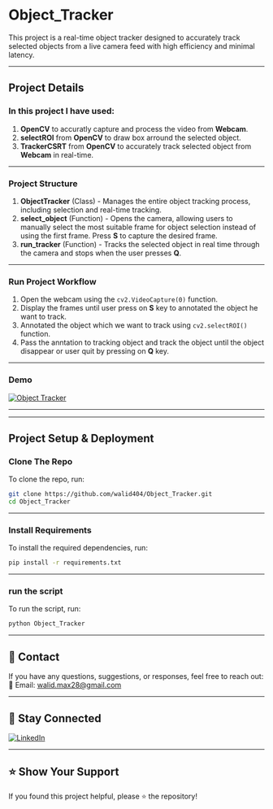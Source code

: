 # Object_Tracker
This project is a real-time object tracker designed to accurately track selected objects from a live camera feed with high efficiency and minimal latency. 

---

## Project Details
### In this project I have used:
1. **OpenCV** to accuratly capture and process the video from **Webcam**.
2. **selectROI** from **OpenCV** to draw box arround the selected object.
3. **TrackerCSRT** from **OpenCV** to accurately track selected object from **Webcam** in real-time.

---

### Project Structure
1. **ObjectTracker** (Class) - Manages the entire object tracking process, including selection and real-time tracking.
2. **select_object** (Function) - Opens the camera, allowing users to manually select the most suitable frame for object selection instead of using the first frame. Press **S** to capture the desired frame.
3. **run_tracker** (Function) - Tracks the selected object in real time through the camera and stops when the user presses **Q**.

---

### Run Project Workflow
1. Open the webcam using the ```cv2.VideoCapture(0)``` function.
2. Display the frames until user press on **S** key to annotated the object he want to track.
3. Annotated the object which we want to track using ```cv2.selectROI()``` function.
4. Pass the anntation to tracking object and track the object until the object disappear or user quit by pressing on **Q** key.

---

### Demo
[![Object Tracker](https://img.youtube.com/vi/Dqc9c8Rdv0w/0.jpg)](https://www.youtube.com/watch?v=Dqc9c8Rdv0w)

---
---

## Project Setup & Deployment

### Clone The Repo
To clone the repo, run:

```bash
git clone https://github.com/walid404/Object_Tracker.git
cd Object_Tracker
```

---

### Install Requirements

To install the required dependencies, run:

```bash
pip install -r requirements.txt
```

---

### run the script
To run the script, run:
```bash
python Object_Tracker
```

---

## 📩 Contact  
If you have any questions, suggestions, or responses, feel free to reach out:  
📧 Email: [walid.max28@gmail.com](mailto:walid.max28@gmail.com)  

---

## 📌 Stay Connected  
[![LinkedIn](https://img.shields.io/badge/LinkedIn-Profile-blue?logo=linkedin)](https://www.linkedin.com/in/waleed-shaban-17170924a/)  


---

## ⭐ Show Your Support  
If you found this project helpful, please ⭐ the repository!  
